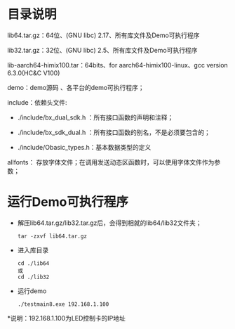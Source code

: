 # 目录说明

lib64.tar.gz：64位、(GNU libc) 2.17、所有库文件及Demo可执行程序

lib32.tar.gz：32位、(GNU libc) 2.5、所有库文件及Demo可执行程序

lib-aarch64-himix100.tar：64bits、for aarch64-himix100-linux、gcc version 6.3.0(HC&C V100)

demo：demo源码 、各平台的demo可执行程序；

include：依赖头文件:

- ./include/bx_dual_sdk.h ：所有接口函数的声明和注释；

- ./include/bx_sdk_dual.h ：所有接口函数的别名，不是必须要包含的；

- ./include/Obasic_types.h：基本数据类型的定义


allfonts： 存放字体文件；在调用发送动态区函数时，可以使用字体文件作为参数；



# 运行Demo可执行程序

- 解压lib64.tar.gz/lib32.tar.gz后，会得到相就的lib64/lib32文件夹；

  ```
  tar -zxvf lib64.tar.gz
  ```

- 进入库目录

  ```
  cd ./lib64
  或
  cd ./lib32
  ```

- 运行demo

  ```
  ./testmain8.exe 192.168.1.100 
  ```


*说明：192.168.1.100为LED控制卡的IP地址

